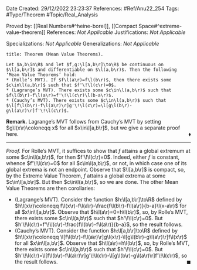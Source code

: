 <div class="topSpace"></div>

Date Created: 29/12/2022 23:23:37
References: #Ref/Anu22_254
Tags: #Type/Theorem #Topic/Real_Analysis

Proved by: [[Real Numbers#^heine-borel]], [[Compact Space#^extreme-value-theorem]]
References: <i>Not Applicable</i>
Justifications: <i>Not Applicable</i>

Specializations: <i>Not Applicable</i>
Generalizations: <i>Not Applicable</i>

``` ad-Theorem
title: Theorem (Mean Value Theorems).

Let $a,b\in\R$ and let $f,g:\l[a,b\r]\to\R$ be continuous on $\l[a,b\r]$ and differentiable on $\l(a,b\r)$. Then the following ‘Mean Value Theorems’ hold:
* (Rolle’s MVT). If $f\l(a\r)=f\l(b\r)$, then there exists some $c\in\l(a,b\r)$ such that $f'\!\l(c\r)=0$.
* (Lagrange’s MVT). There exists some $c\in\l(a,b\r)$ such that $f\l(b\r)-f\l(a\r)=f'\!\l(c\r)\l(b-a\r)$.
* (Cauchy’s MVT). There exists some $c\in\l(a,b\r)$ such that $\l[f\l(b\r)-f\l(a\r)\r]g'\!\l(c\r)=\l[g\l(b\r)-g\l(a\r)\r]f'\!\l(c\r)$.

```

<b>Remark.</b> Lagrange’s MVT follows from Cauchy’s MVT by setting $g\l(x\r)\coloneqq x$ for all $x\in\l[a,b\r]$, but we give a separate proof here.<span style="float:right;">$\blacklozenge$</span>

---

<i>Proof.</i> For Rolle’s MVT, it suffices to show that $f$ attains a global extremum at some $c\in\l(a,b\r)$, for then $f'\!\l(c\r)=0$. Indeed, either $f$ is constant, whence $f'\!\l(c\r)=0$ for all $c\in\l(a,b\r)$, or not, in which case one of its global extrema is not an endpoint. Observe that $\l[a,b\r]$ is compact, so, by the Extreme Value Theorem, $f$ attains a global extrema at some $c\in\l[a,b\r]$. But then $c\in\l(a,b\r)$, so we are done. The other Mean Value Theorems are then corollaries:

* (Lagrange’s MVT). Consider the function $h:\l[a,b\r]\to\R$ defined by $h\l(x\r)\coloneqq f\l(x\r)-f\l(a\r)-\frac{f\l(b\r)-f\l(a\r)}{b-a}\l(x-a\r)$ for all $x\in\l[a,b\r]$. Observe that $h\l(a\r)=0=h\l(b\r)$, so, by Rolle’s MVT, there exists some $c\in\l(a,b\r)$ such that $h'\!\l(c\r)=0$. But $h'\!\l(c\r)=f'\!\l(c\r)-\frac{f\l(b\r)-f\l(a\r)}{b-a}$, so the result follows.
* (Cauchy’s MVT). Consider the function $h:\l[a,b\r]\to\R$ defined by $h\l(x\r)\coloneqq \l[f\l(b\r)-f\l(a\r)\r]g\l(x\r)-\l[g\l(b\r)-g\l(a\r)\r]f\l(x\r)$ for all $x\in\l[a,b\r]$. Observe that $h\l(a\r)=h\l(b\r)$, so, by Rolle’s MVT, there exists some $c\in\l(a,b\r)$ such that $h'\!\l(c\r)=0$. But $h'\!\l(c\r)=\l[f\l(b\r)-f\l(a\r)\r]g'\!\l(c\r)-\l[g\l(b\r)-g\l(a\r)\r]f'\!\l(c\r)$, so the result follows.<span style="float:right;">$\blacksquare$</span>

